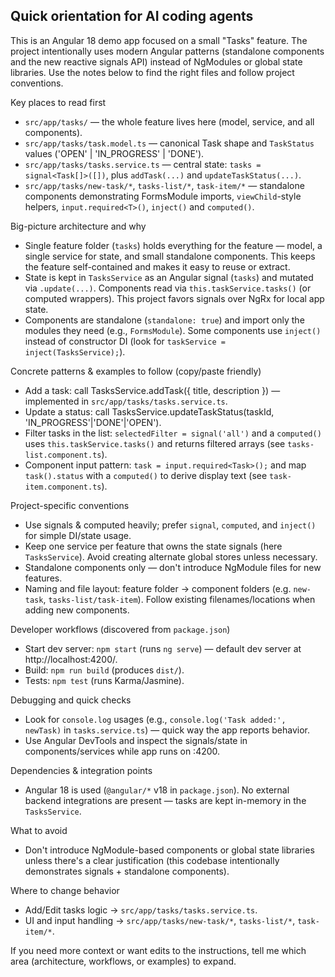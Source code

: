 ## Quick orientation for AI coding agents

This is an Angular 18 demo app focused on a small "Tasks" feature. The project intentionally uses modern Angular patterns (standalone components and the new reactive signals API) instead of NgModules or global state libraries. Use the notes below to find the right files and follow project conventions.

Key places to read first
- `src/app/tasks/` — the whole feature lives here (model, service, and all components).
- `src/app/tasks/task.model.ts` — canonical Task shape and `TaskStatus` values ('OPEN' | 'IN_PROGRESS' | 'DONE').
- `src/app/tasks/tasks.service.ts` — central state: `tasks = signal<Task[]>([])`, plus `addTask(...)` and `updateTaskStatus(...)`.
- `src/app/tasks/new-task/*`, `tasks-list/*`, `task-item/*` — standalone components demonstrating FormsModule imports, `viewChild`-style helpers, `input.required<T>()`, `inject()` and `computed()`.

Big-picture architecture and why
- Single feature folder (`tasks`) holds everything for the feature — model, a single service for state, and small standalone components. This keeps the feature self-contained and makes it easy to reuse or extract.
- State is kept in `TasksService` as an Angular signal (`tasks`) and mutated via `.update(...)`. Components read via `this.taskService.tasks()` (or computed wrappers). This project favors signals over NgRx for local app state.
- Components are standalone (`standalone: true`) and import only the modules they need (e.g., `FormsModule`). Some components use `inject()` instead of constructor DI (look for `taskService = inject(TasksService);`).

Concrete patterns & examples to follow (copy/paste friendly)
- Add a task: call TasksService.addTask({ title, description }) — implemented in `src/app/tasks/tasks.service.ts`.
- Update a status: call TasksService.updateTaskStatus(taskId, 'IN_PROGRESS'|'DONE'|'OPEN').
- Filter tasks in the list: `selectedFilter = signal('all')` and a `computed()` uses `this.taskService.tasks()` and returns filtered arrays (see `tasks-list.component.ts`).
- Component input pattern: `task = input.required<Task>();` and map `task().status` with a `computed()` to derive display text (see `task-item.component.ts`).

Project-specific conventions
- Use signals & computed heavily; prefer `signal`, `computed`, and `inject()` for simple DI/state usage.
- Keep one service per feature that owns the state signals (here `TasksService`). Avoid creating alternate global stores unless necessary.
- Standalone components only — don't introduce NgModule files for new features.
- Naming and file layout: feature folder -> component folders (e.g. `new-task`, `tasks-list/task-item`). Follow existing filenames/locations when adding new components.

Developer workflows (discovered from `package.json`)
- Start dev server: `npm start` (runs `ng serve`) — default dev server at http://localhost:4200/.
- Build: `npm run build` (produces `dist/`).
- Tests: `npm test` (runs Karma/Jasmine).

Debugging and quick checks
- Look for `console.log` usages (e.g., `console.log('Task added:', newTask)` in `tasks.service.ts`) — quick way the app reports behavior.
- Use Angular DevTools and inspect the signals/state in components/services while app runs on :4200.

Dependencies & integration points
- Angular 18 is used (`@angular/*` v18 in `package.json`). No external backend integrations are present — tasks are kept in-memory in the `TasksService`.

What to avoid
- Don't introduce NgModule-based components or global state libraries unless there's a clear justification (this codebase intentionally demonstrates signals + standalone components).

Where to change behavior
- Add/Edit tasks logic -> `src/app/tasks/tasks.service.ts`.
- UI and input handling -> `src/app/tasks/new-task/*`, `tasks-list/*`, `task-item/*`.

If you need more context or want edits to the instructions, tell me which area (architecture, workflows, or examples) to expand.
